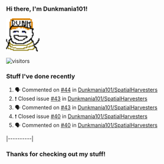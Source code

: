 ### Hi there, I'm Dunkmania101\!
![profile-pic](images/dunkie.png)

![visitors](https://visitor-badge-reloaded.herokuapp.com/badge?page_id=Dunkmania101.Dunkmania101&color=00cf00)

### Stuff I've done recently
<!--START_SECTION:activity-->
1. 🗣 Commented on [#44](https://github.com/Dunkmania101/SpatialHarvesters/issues/44) in [Dunkmania101/SpatialHarvesters](https://github.com/Dunkmania101/SpatialHarvesters)
2. ❗️ Closed issue [#43](https://github.com/Dunkmania101/SpatialHarvesters/issues/43) in [Dunkmania101/SpatialHarvesters](https://github.com/Dunkmania101/SpatialHarvesters)
3. 🗣 Commented on [#43](https://github.com/Dunkmania101/SpatialHarvesters/issues/43) in [Dunkmania101/SpatialHarvesters](https://github.com/Dunkmania101/SpatialHarvesters)
4. ❗️ Closed issue [#40](https://github.com/Dunkmania101/SpatialHarvesters/issues/40) in [Dunkmania101/SpatialHarvesters](https://github.com/Dunkmania101/SpatialHarvesters)
5. 🗣 Commented on [#40](https://github.com/Dunkmania101/SpatialHarvesters/issues/40) in [Dunkmania101/SpatialHarvesters](https://github.com/Dunkmania101/SpatialHarvesters)
<!--END_SECTION:activity-->
|----------|
### Thanks for checking out my stuff\!

